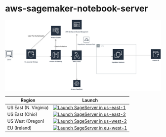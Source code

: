 # aws-sagemaker-notebook-server


![Solution Architecutre](./Socrata-notebooks(2).svg)



Region| Launch
------|-----
US East (N. Virginia) | [![Launch SageServer in us-east-1](http://docs.aws.amazon.com/AWSCloudFormation/latest/UserGuide/images/cloudformation-launch-stack-button.png)](https://console.aws.amazon.com/cloudformation/home?region=us-east-1#/stacks/new?stackName=SageServer&templateURL=https://s3.amazonaws.com/sageserver-web-assets/templates/master.json)
US East (Ohio) | [![Launch SageServer in us-east-2](http://docs.aws.amazon.com/AWSCloudFormation/latest/UserGuide/images/cloudformation-launch-stack-button.png)](https://console.aws.amazon.com/cloudformation/home?region=us-east-2#/stacks/new?stackName=SageServer&templateURL=hhttps://s3.amazonaws.com/sageserver-web-assets/templates/master.json)
US West (Oregon) | [![Launch SageServer in us-west-2](http://docs.aws.amazon.com/AWSCloudFormation/latest/UserGuide/images/cloudformation-launch-stack-button.png)](https://console.aws.amazon.com/cloudformation/home?region=us-west-2#/stacks/new?stackName=SageServer&templateURL=https://s3.amazonaws.com/sageserver-web-assets/templates/master.json)
EU (Ireland) | [![Launch SageServer in eu-west-1](http://docs.aws.amazon.com/AWSCloudFormation/latest/UserGuide/images/cloudformation-launch-stack-button.png)](https://console.aws.amazon.com/cloudformation/home?region=eu-west-1#/stacks/new?stackName=SageServer&templateURL=https://s3.amazonaws.com/sageserver-web-assets/templates/master.json)
